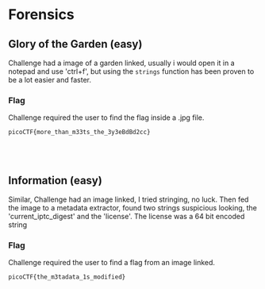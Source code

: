 # Forensics

## Glory of the Garden (easy)
Challenge had a image of a garden linked, usually i would open it in a notepad and use 'ctrl+f', but using the ```strings``` function has been proven to be a lot easier and faster.

### Flag
Challenge required the user to find the flag inside a .jpg file.
```
picoCTF{more_than_m33ts_the_3y3eBdBd2cc}
```
<br>
<br>

## Information  (easy)
Similar, Challenge had an image linked, I tried stringing, no luck. Then fed the image to a metadata extractor, found two strings suspicious looking, the 'current_iptc_digest' and the 'license'. The license was a 64 bit encoded string

### Flag
Challenge required the user to find a flag from an image linked.
```
picoCTF{the_m3tadata_1s_modified}
```
<br>
<br>
